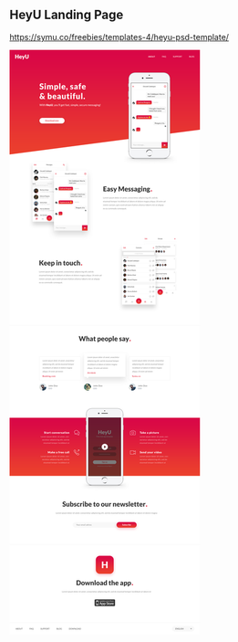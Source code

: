 ## HeyU Landing Page
https://symu.co/freebies/templates-4/heyu-psd-template/

<img src="src/assets/img/HeyU Landing Page Symu_co.png">
